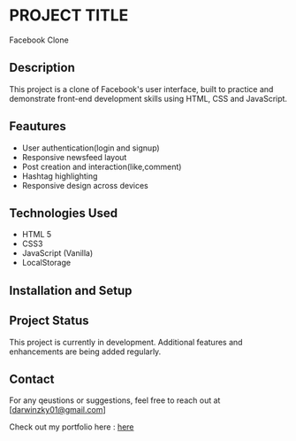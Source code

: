 # PROJECT TITLE
Facebook Clone

## Description
This project is a clone of Facebook's user interface, built to practice and demonstrate front-end development skills using HTML, CSS and JavaScript.

## Feautures
- User authentication(login and signup)
- Responsive newsfeed layout
- Post creation and interaction(like,comment)
- Hashtag highlighting
- Responsive design across devices

## Technologies Used
- HTML 5
- CSS3
- JavaScript (Vanilla)
- LocalStorage

## Installation and Setup

## Project Status
This project is currently in development. Additional features and enhancements are being added regularly.

## Contact
For any qeustions or suggestions, feel free to reach out at [darwinzky01@gmail.com]

Check out my portfolio here : [here](https://darwin120197.github.io/dml-lopez-darwin/)
